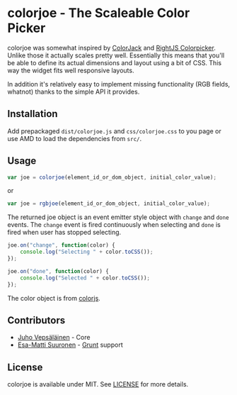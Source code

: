 # colorjoe - The Scaleable Color Picker

colorjoe was somewhat inspired by
[ColorJack](http://www.dynamicdrive.com/dynamicindex11/colorjack/index.htm) and
[RightJS Colorpicker](http://rightjs.org/ui/colorpicker). Unlike those it
actually scales pretty well. Essentially this means that you'll be able to
define its actual dimensions and layout using a bit of CSS. This way the widget
fits well responsive layouts.

In addition it's relatively easy to implement missing functionality (RGB fields,
whatnot) thanks to the simple API it provides.

## Installation

Add prepackaged `dist/colorjoe.js` and `css/colorjoe.css` to you page or use AMD to load
the dependencies from `src/`.

## Usage

```javascript
var joe = colorjoe(element_id_or_dom_object, initial_color_value);
```

or

```javascript
var joe = rgbjoe(element_id_or_dom_object, initial_color_value);
```

The returned joe object is an event emitter style object with `change` and
`done` events. The `change` event is fired continuously when selecting and
`done` is fired when user has stopped selecting.


```javascript
joe.on("change", function(color) {
    console.log("Selecting " + color.toCSS());
});

joe.on("done", function(color) {
    console.log("Selected " + color.toCSS());
});
```

The color object is from [colorjs](http://bebraw.github.com/colorjs/).

## Contributors

* [Juho Vepsäläinen](https://github.com/bebraw) - Core
* [Esa-Matti Suuronen](https://github.com/epeli) -
  [Grunt](https://github.com/cowboy/grunt) support

## License

colorjoe is available under MIT. See [LICENSE](https://github.com/bebraw/colorjoe/blob/master/LICENSE) for more details.

